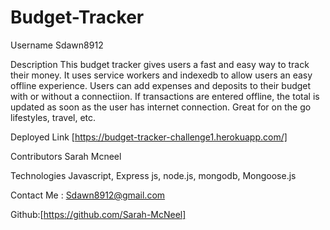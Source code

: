 # Budget-Tracker

Username
Sdawn8912

Description
This budget tracker gives users a fast and easy way to track their money. It uses service workers and indexedb to allow users an easy offline experience. Users can add expenses and deposits to their budget with or without a connectiion. If transactions are entered offline, the total is updated as soon as the user has internet connection. Great for on the go lifestyles, travel, etc.

Deployed Link
[https://budget-tracker-challenge1.herokuapp.com/] 

Contributors
Sarah Mcneel

Technologies
Javascript, Express js, node.js, mongodb, Mongoose.js

Contact Me : Sdawn8912@gmail.com

Github:[https://github.com/Sarah-McNeel]

